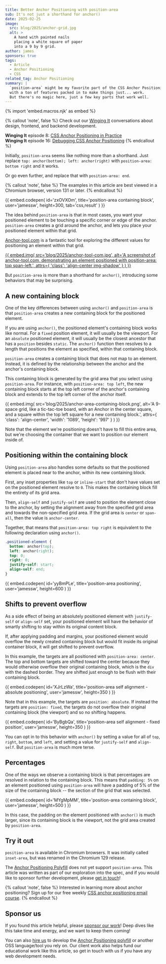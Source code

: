 ```yaml
---
title: Better Anchor Positioning with position-area
sub: It's not just a shorthand for anchor()
date: 2025-02-25
image:
  src: blog/2025/anchor-grid.jpg
  alt: >
    A hand with painted nails
    placing a white square of paper
    into a 9 by 9 grid.
author: james
sponsors: true
tags:
  - Article
  - Anchor Positioning
  - CSS
related_tag: Anchor Positioning
summary: |
  `position-area` might be my favorite part of the CSS Anchor Positioning spec,
  with a ton of features packed in to make things just... work.
  But there's no magic here, just a few key parts that work well.
---
```


{% import 'embed.macros.njk' as embed %}

{% callout 'note', false %}
Check out our [Winging It](/wingingit/)
conversations about design, frontend,
and backend development.

**Winging It** episode 8: [CSS Anchor Positioning in Practice](/2024/05/30/winging-it-08/) \
**Winging It** episode 16: [Debugging CSS Anchor Positioning](/2025/02/20/winging-it-16/)
{% endcallout %}

Initially, `position-area` seems like nothing more than a shorthand.
Just replace `top: anchor(bottom); left: anchor(right)`
with `position-area: bottom right` and it works.

Or go even further, and replace that with `position-area: end`.

{% callout 'note', false %}
The examples in this article are best viewed in a Chromium browser, version 131
or later.
{% endcallout %}

{{ embed.codepen(
  id='zxOVXOm',
  title='position-area containing block',
  user='jamessw',
  height=300,
  tab='css,result'
) }}

The idea behind `position-area` is that in most cases, you want your positioned
element to be touching a specific corner or edge of the anchor. `position-area`
creates a grid around the anchor, and lets you place your positioned element
within that grid.

[Anchor-tool.com](https://anchor-tool.com/) is a fantastic tool for exploring
the different values for positioning an element within that grid.

[{{ embed.img(
  src='blog/2025/anchor-tool-com.jpg',
  alt='A screenshot of anchor-tool.com, demonstrating an element positioned with position-area: top span-left.',
  attrs={
    'class': 'align-center img-shadow'
  }
) }}](https://anchor-tool.com/)

But `position-area` is more than a shorthand for `anchor()`, introducing some
behaviors that may be surprising.

## A new containing block

One of the key differences between using `anchor()` and `position-area` is that
`position-area` creates a new containing block for the positioned element.

If you are using `anchor()`, the positioned element's containing block works
like normal. For a `fixed` position element, it will usually be the
viewport. For an `absolute` positioned element, it will usually be the
closest ancestor that has a `position` besides `static`. The `anchor()` function
then resolves to a length that positions the element as specified, within that
containing block.

`position-area` creates a containing block that does not map to an element.
Instead, it is defined by the relationship between the anchor and the anchor's
containing block.

This containing block is generated by the grid area that you select using
`position-area`. For instance, with `position-area: top left`, the new
containing block starts at the top left corner of the anchor's containing block
and extends to the top left corner of the anchor itself.

{{ embed.img(
  src='blog/2025/anchor-area-containing-block.png',
  alt='A 9-space grid, like a tic-tac-toe board, with an Anchor in the center square, and a square within the top left square for a new containing block.',
  attrs={
    'class': 'align-center',
    'width': '1089',
    'height': '997'
  }
) }}

Note that the element we're positioning doesn't have to fill this entire area,
but we're choosing the container that we want to position our element inside of.

## Positioning within the containing block

Using `position-area` also handles some defaults so that the positioned element
is placed near to the anchor, within its new containing block.

First, any inset properties like `top` or `inline-start` that don't have values
set on the positioned element resolve to `0`. This makes the containing block
fill the entirety of its grid area.

Then, `align-self` and `justify-self` are used to position the element close to
the anchor, by setting the alignment away from the specified grid area and
towards the non-specified grid area. If the grid area is `center` or `span-all`,
then the value is `anchor-center`.

Together, that means that `position-area: top right` is equivalent to the
following declaration using `anchor()`.

```css
.positioned-element {
  bottom: anchor(top);
  left: anchor(right);
  top: 0;
  right: 0;
  justify-self: start;
  align-self: end;
}
```

{{ embed.codepen(
  id='yyBmPLe',
  title='position-area positioning',
  user='jamessw',
  height=600
) }}

## Shifts to prevent overflow

As a side effect of being an absolutely positioned element with `justify-self`
or `align-self` set, your positioned element will have the behavior of smartly
shifting to stay within its original content block.

If, after applying padding and margins, your positioned element would overflow
the newly created containing block but would fit inside its original container
block, it will get shifted to prevent overflow.

In this example, the targets are all positioned with `position-area: center`.
The top and bottom targets are shifted toward the center because they would
otherwise overflow their original containing block, which is the `div` with the
dashed border. They are shifted just enough to be flush with their containing
block.

{{ embed.codepen(
  id='XJrLzWa',
  title='position-area self alignment - absolute positioning',
  user='jamessw',
  height=350
) }}

Note that in this example, the targets are `position: absolute`. If instead the
targets are `position: fixed`, the targets do not overflow their original
containing block (the viewport) and so no shifting happens.

{{ embed.codepen(
  id='ByBgbQa',
  title='position-area self alignment - fixed position',
  user='jamessw',
  height=350
) }}

You can opt in to this behavior with `anchor()` by setting a value for all of
`top`, `right`, `bottom`, and `left`, and setting a value for `justify-self` and
`align-self`. But `position-area` is much more terse.

## Percentages

One of the ways we observe a containing block is that percentages are resolved
in relation to the containing block. This means that `padding: 5%` on an element
positioned using `position-area` will have a padding of 5% of the size of the
containing block -- the section of the grid that was selected.

{{ embed.codepen(
  id='MYgMpMM',
  title='position-area containing block',
  user='jamessw',
  height=500
) }}

In this case, the padding on the element positioned with `anchor()` is much
larger, since its containing block is the viewport, not the grid area created by
`position-area`.

## Try it out

`position-area` is available in Chromium browsers. It was initially called
`inset-area`, but was renamed in the Chromium 129 release.

The [Anchor Positioning Polyfill](https://anchor-polyfill.netlify.app/) does not
yet support `position-area`. This article was written as part of our exploration
into the spec, and if you would like to sponsor further development, please
[get in touch](/contact/)!

{% callout 'note', false %}
Interested in learning more about anchor positioning?
Sign up for our free weekly
[CSS anchor positioning email course](/learn/courses/anchor-positioning).
{% endcallout %}

## Sponsor us

If you found this article helpful, please [sponsor our
work](https://opencollective.com/oddbird-open-source)! Deep dives like this take
time and energy, and we want to keep them coming!

You can also [hire us](/contact/) to develop the [Anchor Positioning
polyfill](https://anchor-positioning.oddbird.net/) or another OSS language/tool
you rely on. Our client work also helps fund our educational work like this
article, so get in touch with us if you have any web development needs.
